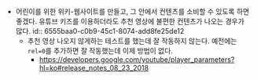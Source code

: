 - 어린이를 위한 위키-웹사이트를 만들고, 그 안에서 컨텐츠를 소비할 수 있도록 하면 좋겠다. 유튜브 키즈를 이용하더라도 추천 영상에 불편한 컨텐츠가 나오는 경우가 많다.
  id:: 6555baa0-c0b9-45c1-8074-add8fe25de12
	- 추천 영상 나오지 않게하는 테스트를 했는데 잘 작동하지 않는다. 예전에는 `rel=0`를 추가하면 잘 작동했는데 이제 방법이 없다.
		- https://developers.google.com/youtube/player_parameters?hl=ko#release_notes_08_23_2018